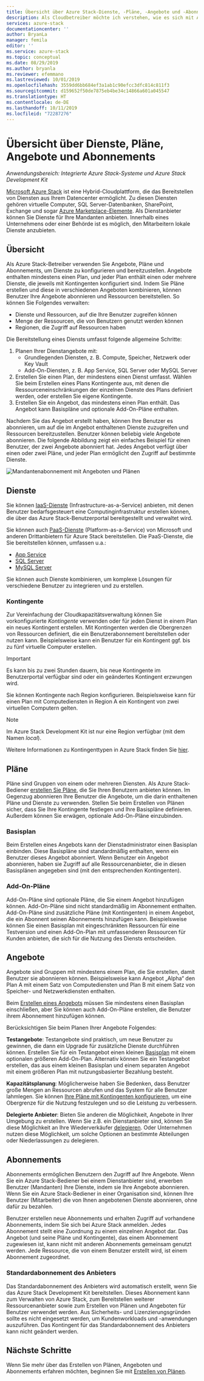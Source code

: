 ```yaml
---
title: Übersicht über Azure Stack-Dienste, -Pläne, -Angebote und -Abonnements
description: Als Cloudbetreiber möchte ich verstehen, wie es sich mit Azure Stack-Diensten, -Plänen, -Angeboten und -Abonnements verhält.
services: azure-stack
documentationcenter: ''
author: BryanLa
manager: femila
editor: ''
ms.service: azure-stack
ms.topic: conceptual
ms.date: 08/29/2019
ms.author: bryanla
ms.reviewer: efemmano
ms.lastreviewed: 10/01/2019
ms.openlocfilehash: 3559dd6bb684ef3a1ab1c90efcc3dfc814c811f3
ms.sourcegitcommit: d159652f50de7875eb4be34c14866a601a045547
ms.translationtype: HT
ms.contentlocale: de-DE
ms.lasthandoff: 10/11/2019
ms.locfileid: "72287276"
---
```

# <a name="service-plan-offer-subscription-overview"></a>Übersicht über Dienste, Pläne, Angebote und Abonnements

*Anwendungsbereich: Integrierte Azure Stack-Systeme und Azure Stack Development Kit*

[Microsoft Azure Stack](azure-stack-overview.md) ist eine Hybrid-Cloudplattform, die das Bereitstellen von Diensten aus Ihrem Datencenter ermöglicht. Zu diesen Diensten gehören virtuelle Computer, SQL Server-Datenbanken, SharePoint, Exchange und sogar [Azure Marketplace-Elemente](azure-stack-marketplace-azure-items.md). Als Dienstanbieter können Sie Dienste für Ihre Mandanten anbieten. Innerhalb eines Unternehmens oder einer Behörde ist es möglich, den Mitarbeitern lokale Dienste anzubieten.

## <a name="overview"></a>Übersicht

Als Azure Stack-Betreiber verwenden Sie Angebote, Pläne und Abonnements, um Dienste zu konfigurieren und bereitzustellen. Angebote enthalten mindestens einen Plan, und jeder Plan enthält einen oder mehrere Dienste, die jeweils mit Kontingenten konfiguriert sind. Indem Sie Pläne erstellen und diese in verschiedenen Angeboten kombinieren, können Benutzer Ihre Angebote abonnieren und Ressourcen bereitstellen. So können Sie Folgendes verwalten:

- Dienste und Ressourcen, auf die Ihre Benutzer zugreifen können
- Menge der Ressourcen, die von Benutzern genutzt werden können
- Regionen, die Zugriff auf Ressourcen haben

Die Bereitstellung eines Diensts umfasst folgende allgemeine Schritte:

1. Planen Ihrer Dienstangebote mit:
   - Grundlegenden Diensten, z. B. Compute, Speicher, Netzwerk oder Key Vault
   - Add-On-Diensten, z. B. App Service, SQL Server oder MySQL Server
2. Erstellen Sie einen Plan, der mindestens einen Dienst umfasst. Wählen Sie beim Erstellen eines Plans Kontingente aus, mit denen die Ressourceneinschränkungen der einzelnen Dienste des Plans definiert werden, oder erstellen Sie eigene Kontingente.
3. Erstellen Sie ein Angebot, das mindestens einen Plan enthält. Das Angebot kann Basispläne und optionale Add-On-Pläne enthalten.

Nachdem Sie das Angebot erstellt haben, können Ihre Benutzer es abonnieren, um auf die im Angebot enthaltenen Dienste zuzugreifen und Ressourcen bereitzustellen. Benutzer können beliebig viele Angebote abonnieren. Die folgende Abbildung zeigt ein einfaches Beispiel für einen Benutzer, der zwei Angebote abonniert hat. Jedes Angebot verfügt über einen oder zwei Pläne, und jeder Plan ermöglicht den Zugriff auf bestimmte Dienste.

![Mandantenabonnement mit Angeboten und Plänen](media/azure-stack-key-features/image4.png)

## <a name="services"></a>Dienste

Sie können [IaaS-Dienste](https://azure.microsoft.com/overview/what-is-iaas/) (Infrastructure-as-a-Service) anbieten, mit denen Benutzer bedarfsgesteuert eine Computinginfrastruktur erstellen können, die über das Azure Stack-Benutzerportal bereitgestellt und verwaltet wird.

Sie können auch [PaaS-Dienste](https://azure.microsoft.com/overview/what-is-paas/) (Platform-as-a-Service) von Microsoft und anderen Drittanbietern für Azure Stack bereitstellen. Die PaaS-Dienste, die Sie bereitstellen können, umfassen u.a.:

- [App Service](azure-stack-app-service-overview.md)
- [SQL Server](azure-stack-sql-resource-provider-deploy.md)
- [MySQL Server](azure-stack-mysql-resource-provider-deploy.md)

Sie können auch Dienste kombinieren, um komplexe Lösungen für verschiedene Benutzer zu integrieren und zu erstellen.

### <a name="quotas"></a>Kontingente

Zur Vereinfachung der Cloudkapazitätsverwaltung können Sie vorkonfigurierte *Kontingente* verwenden oder für jeden Dienst in einem Plan ein neues Kontingent erstellen. Mit Kontingenten werden die Obergrenzen von Ressourcen definiert, die ein Benutzerabonnement bereitstellen oder nutzen kann. Beispielsweise kann ein Benutzer für ein Kontingent ggf. bis zu fünf virtuelle Computer erstellen.

> [!IMPORTANT]
> Es kann bis zu zwei Stunden dauern, bis neue Kontingente im Benutzerportal verfügbar sind oder ein geändertes Kontingent erzwungen wird.

Sie können Kontingente nach Region konfigurieren. Beispielsweise kann für einen Plan mit Computediensten in Region A ein Kontingent von zwei virtuellen Computern gelten.

>[!NOTE]
>Im Azure Stack Development Kit ist nur eine Region verfügbar (mit dem Namen *local*).

Weitere Informationen zu Kontingenttypen in Azure Stack finden Sie [hier](azure-stack-quota-types.md).

## <a name="plans"></a>Pläne

Pläne sind Gruppen von einem oder mehreren Diensten. Als Azure Stack-Bediener [erstellen Sie Pläne](azure-stack-create-plan.md), die Sie Ihren Benutzern anbieten können. Im Gegenzug abonnieren Ihre Benutzer die Angebote, um die darin enthaltenen Pläne und Dienste zu verwenden. Stellen Sie beim Erstellen von Plänen sicher, dass Sie Ihre Kontingente festlegen und Ihre Basispläne definieren. Außerdem können Sie erwägen, optionale Add-On-Pläne einzubinden.

### <a name="base-plan"></a>Basisplan

Beim Erstellen eines Angebots kann der Dienstadministrator einen Basisplan einbinden. Diese Basispläne sind standardmäßig enthalten, wenn ein Benutzer dieses Angebot abonniert. Wenn Benutzer ein Angebot abonnieren, haben sie Zugriff auf alle Ressourcenanbieter, die in diesen Basisplänen angegeben sind (mit den entsprechenden Kontingenten).

### <a name="add-on-plans"></a>Add-On-Pläne

Add-On-Pläne sind optionale Pläne, die Sie einem Angebot hinzufügen können. Add-On-Pläne sind nicht standardmäßig im Abonnement enthalten. Add-On-Pläne sind zusätzliche Pläne (mit Kontingenten) in einem Angebot, die ein Abonnent seinen Abonnements hinzufügen kann. Beispielsweise können Sie einen Basisplan mit eingeschränkten Ressourcen für eine Testversion und einen Add-On-Plan mit umfassenderen Ressourcen für Kunden anbieten, die sich für die Nutzung des Diensts entscheiden.

## <a name="offers"></a>Angebote

Angebote sind Gruppen mit mindestens einem Plan, die Sie erstellen, damit Benutzer sie abonnieren können. Beispielsweise kann Angebot „Alpha“ den Plan A mit einem Satz von Computediensten und Plan B mit einem Satz von Speicher- und Netzwerkdiensten enthalten.

Beim [Erstellen eines Angebots](azure-stack-create-offer.md) müssen Sie mindestens einen Basisplan einschließen, aber Sie können auch Add-On-Pläne erstellen, die Benutzer ihrem Abonnement hinzufügen können.

Berücksichtigen Sie beim Planen Ihrer Angebote Folgendes:

**Testangebote**: Testangebote sind praktisch, um neue Benutzer zu gewinnen, die dann ein Upgrade für zusätzliche Dienste durchführen können. Erstellen Sie für ein Testangebot einen kleinen [Basisplan](service-plan-offer-subscription-overview.md#base-plan) mit einem optionalen größeren Add-On-Plan. Alternativ können Sie ein Testangebot erstellen, das aus einem kleinen Basisplan und einem separaten Angebot mit einem größeren Plan mit nutzungsbasierter Bezahlung besteht.

**Kapazitätsplanung**: Möglicherweise haben Sie Bedenken, dass Benutzer große Mengen an Ressourcen abrufen und das System für alle Benutzer lahmlegen. Sie können [Ihre Pläne mit Kontingenten konfigurieren](service-plan-offer-subscription-overview.md#plans), um eine Obergrenze für die Nutzung festzulegen und so die Leistung zu verbessern.

**Delegierte Anbieter**: Bieten Sie anderen die Möglichkeit, Angebote in Ihrer Umgebung zu erstellen. Wenn Sie z.B. ein Dienstanbieter sind, können Sie diese Möglichkeit an Ihre Wiederverkäufer [delegieren](azure-stack-delegated-provider.md). Oder Unternehmen nutzen diese Möglichkeit, um solche Optionen an bestimmte Abteilungen oder Niederlassungen zu delegieren.

## <a name="subscriptions"></a>Abonnements

Abonnements ermöglichen Benutzern den Zugriff auf Ihre Angebote. Wenn Sie ein Azure Stack-Bediener bei einem Dienstanbieter sind, erwerben Benutzer (Mandanten) Ihre Dienste, indem sie Ihre Angebote abonnieren. Wenn Sie ein Azure Stack-Bediener in einer Organisation sind, können Ihre Benutzer (Mitarbeiter) die von Ihnen angebotenen Dienste abonnieren, ohne dafür zu bezahlen. 

Benutzer erstellen neue Abonnements und erhalten Zugriff auf vorhandene Abonnements, indem Sie sich bei Azure Stack anmelden. Jedes Abonnement stellt eine Zuordnung zu einem einzelnen Angebot dar. Das Angebot (und seine Pläne und Kontingente), das einem Abonnement zugewiesen ist, kann nicht mit anderen Abonnements gemeinsam genutzt werden. Jede Ressource, die von einem Benutzer erstellt wird, ist einem Abonnement zugeordnet.

### <a name="default-provider-subscription"></a>Standardabonnement des Anbieters

Das Standardabonnement des Anbieters wird automatisch erstellt, wenn Sie das Azure Stack Development Kit bereitstellen. Dieses Abonnement kann zum Verwalten von Azure Stack, zum Bereitstellen weiterer Ressourcenanbieter sowie zum Erstellen von Plänen und Angeboten für Benutzer verwendet werden. Aus Sicherheits- und Lizenzierungsgründen sollte es nicht eingesetzt werden, um Kundenworkloads und -anwendungen auszuführen. Das Kontingent für das Standardabonnement des Anbieters kann nicht geändert werden.

## <a name="next-steps"></a>Nächste Schritte

Wenn Sie mehr über das Erstellen von Plänen, Angeboten und Abonnements erfahren möchten, beginnen Sie mit [Erstellen von Plänen](azure-stack-create-plan.md).
